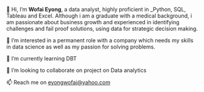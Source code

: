 👋 Hi, 
I’m **Wofai Eyong**, a data analyst, highly proficient in _Python, SQL, Tableau and Excel. Although i am a graduate with a medical background, i am passionate about business growth and experienced in identifying challenges and fail proof solutions, using data for strategic decision making.

 👀  I’m interested in a permanent role with a company which needs my skills in data science as well as my passion for solving problems.

 🌱  I’m currently learning DBT

 💞️  I’m looking to collaborate on project on Data analytics

 📫  Reach me on eyongwofai@yahoo.com

<!---
Phaibooboo/Phaibooboo is a ✨ special ✨ repository because its `README.md` (this file) appears on your GitHub profile.
You can click the Preview link to take a look at your changes.
--->
